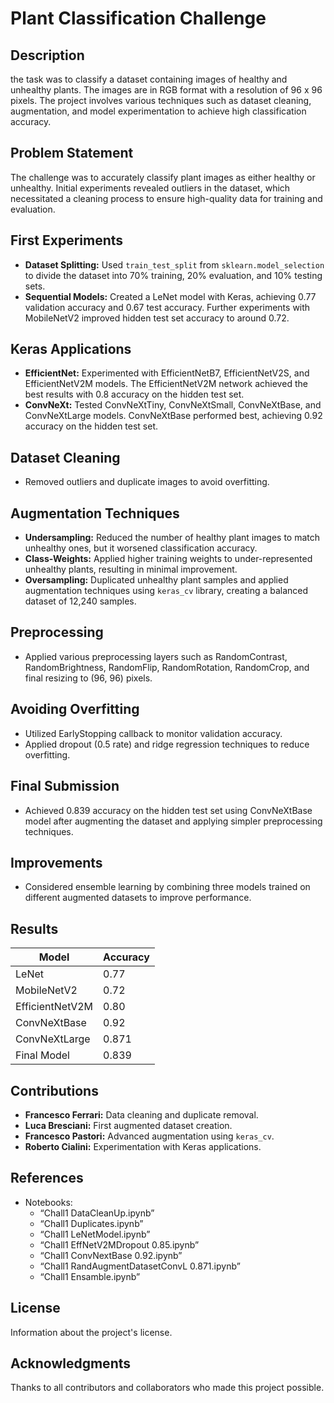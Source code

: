 # Plant Classification Challenge

## Description
the task was to classify a dataset containing images of healthy and unhealthy plants. The images are in RGB format with a resolution of 96 x 96 pixels. The project involves various techniques such as dataset cleaning, augmentation, and model experimentation to achieve high classification accuracy.

## Problem Statement
The challenge was to accurately classify plant images as either healthy or unhealthy. Initial experiments revealed outliers in the dataset, which necessitated a cleaning process to ensure high-quality data for training and evaluation.

## First Experiments
- **Dataset Splitting:** Used `train_test_split` from `sklearn.model_selection` to divide the dataset into 70% training, 20% evaluation, and 10% testing sets.
- **Sequential Models:** Created a LeNet model with Keras, achieving 0.77 validation accuracy and 0.67 test accuracy. Further experiments with MobileNetV2 improved hidden test set accuracy to around 0.72.

## Keras Applications
- **EfficientNet:** Experimented with EfficientNetB7, EfficientNetV2S, and EfficientNetV2M models. The EfficientNetV2M network achieved the best results with 0.8 accuracy on the hidden test set.
- **ConvNeXt:** Tested ConvNeXtTiny, ConvNeXtSmall, ConvNeXtBase, and ConvNeXtLarge models. ConvNeXtBase performed best, achieving 0.92 accuracy on the hidden test set.

## Dataset Cleaning
- Removed outliers and duplicate images to avoid overfitting.

## Augmentation Techniques
- **Undersampling:** Reduced the number of healthy plant images to match unhealthy ones, but it worsened classification accuracy.
- **Class-Weights:** Applied higher training weights to under-represented unhealthy plants, resulting in minimal improvement.
- **Oversampling:** Duplicated unhealthy plant samples and applied augmentation techniques using `keras_cv` library, creating a balanced dataset of 12,240 samples.

## Preprocessing
- Applied various preprocessing layers such as RandomContrast, RandomBrightness, RandomFlip, RandomRotation, RandomCrop, and final resizing to (96, 96) pixels.

## Avoiding Overfitting
- Utilized EarlyStopping callback to monitor validation accuracy.
- Applied dropout (0.5 rate) and ridge regression techniques to reduce overfitting.

## Final Submission
- Achieved 0.839 accuracy on the hidden test set using ConvNeXtBase model after augmenting the dataset and applying simpler preprocessing techniques.

## Improvements
- Considered ensemble learning by combining three models trained on different augmented datasets to improve performance.

## Results
| Model           | Accuracy |
|-----------------|----------|
| LeNet           | 0.77     |
| MobileNetV2     | 0.72     |
| EfficientNetV2M | 0.80     |
| ConvNeXtBase    | 0.92     |
| ConvNeXtLarge   | 0.871    |
| Final Model     | 0.839    |

## Contributions
- **Francesco Ferrari:** Data cleaning and duplicate removal.
- **Luca Bresciani:** First augmented dataset creation.
- **Francesco Pastori:** Advanced augmentation using `keras_cv`.
- **Roberto Cialini:** Experimentation with Keras applications.

## References
- Notebooks: 
  - “Chall1 DataCleanUp.ipynb”
  - “Chall1 Duplicates.ipynb”
  - “Chall1 LeNetModel.ipynb”
  - “Chall1 EffNetV2MDropout 0.85.ipynb”
  - “Chall1 ConvNextBase 0.92.ipynb”
  - “Chall1 RandAugmentDatasetConvL 0.871.ipynb”
  - “Chall1 Ensamble.ipynb”

## License
Information about the project's license.

## Acknowledgments
Thanks to all contributors and collaborators who made this project possible.

